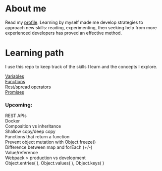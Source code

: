 # About me

Read my [profile](https://github.com/nes11/About-me/blob/master/Agn%C3%A8sGaroux.profile.pdf). 
Learning by myself made me develop strategies to approach new skills: reading, experimenting, then seeking help from more experienced developers has proved an effective method. 

# Learning path
I use this repo to keep track of the skills I learn and the concepts I explore. 

[Variables](https://github.com/nes11/About-me/blob/master/variables.md)  
[Functions](https://github.com/nes11/About-me/blob/master/functions.md)  
[Rest/spread operators](https://github.com/nes11/About-me/blob/master/rest-spread-operators.md)  
[Promises](https://github.com/nes11/About-me/blob/master/Promises.md)

### Upcoming:

REST APIs  
Docker  
Composition vs inheritance  
Shallow copy/deep copy  
Functions that return a function  
Prevent object mutation with Object.freeze()  
Difference between map and forEach (+/-)  
Value/reference  
Webpack > production vs development  
Object.entries( ), Object.values( ), Object.keys( )
